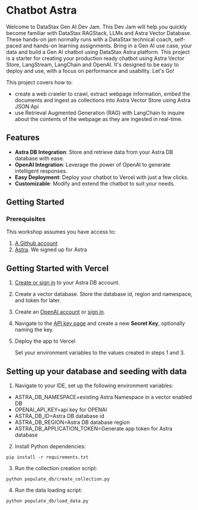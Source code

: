# Chatbot Astra

Welcome to DataStax Gen AI Dev Jam. This Dev Jam will help you quickly become familiar with DataStax RAGStack, LLMs and Astra Vector Database. These hands-on jam normally runs with a DataStax technical coach, self-paced and hands-on learning assignments. Bring in a Gen AI use case, your data and build a Gen AI chatbot using DataStax Astra platform.
This project is a starter for creating your production ready chatbot using Astra Vector Store, LangStream, LangChain and OpenAI. It's designed to be easy to deploy and use, with a focus on performance and usability. Let's Go!

This project covers how to:
- create a web crawler to crawl, extract webpage information, embed the documents and ingest as collections into Astra Vector Store using Astra JSON Api
- use Retrieval Augmented Generation (RAG) with LangChain to inquire about the contents of the webpage as they are ingested in real-time. 

## Features

- **Astra DB Integration**: Store and retrieve data from your Astra DB database with ease.
- **OpenAI Integration**: Leverage the power of OpenAI to generate intelligent responses.
- **Easy Deployment**: Deploy your chatbot to Vercel with just a few clicks.
- **Customizable**: Modify and extend the chatbot to suit your needs.

## Getting Started

### Prerequisites

This workshop assumes you have access to:
1. [A Github account](https://github.com)
3. [Astra](https://astra.datastax.com/). We signed up for Astra

## Getting Started with Vercel

1. [Create or sign in](https://astra.datastax.com/register) to your Astra DB account.
2. Create a vector database. Store the database id, region and namespace, and token for later.
3. Create an [OpenAI account](https://platform.openai.com/signup) or [sign in](https://platform.openai.com/login).
4. Navigate to the [API key page](https://platform.openai.com/account/api-keys) and create a new **Secret Key**, optionally naming the key.
4. Deploy the app to Vercel
  
   Set your environment variables to the values created in steps 1 and 3.

## Setting up your database and seeding with data
1. Navigate to your IDE, set up the following environment variables:

- ASTRA_DB_NAMESPACE=existing Astra Namespace in a vector enabled DB
- OPENAI_API_KEY=api key for OPENAI
- ASTRA_DB_ID=Astra DB database id
- ASTRA_DB_REGION=Astra DB database region
- ASTRA_DB_APPLICATION_TOKEN=Generate app token for Astra database

2. Install Python dependencies:

```
pip install -r requirements.txt
```

3. Run the collection creation script:
```
python populate_db/create_collection.py
```
4. Run the data loading script:
```
python populate_db/load_data.py
```
